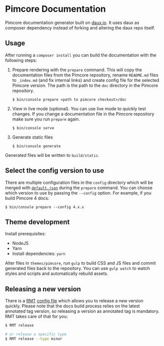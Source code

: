 # Pimcore Documentation

Pimcore documentation generator built on [daux.io](http://daux.io/). It uses daux as composer dependency instead of forking and altering the daux repo itself. 


## Usage

After running a `composer install` you can build the documentation with the following steps:

1. Prepare rendering with the `prepare` command. This will copy the documentation files from the Pimcore repository, rename `README.md` files to `_index.md` (and fix internal links) and create config file for the selected Pimcore version. The path is the path to the `doc` directory in the Pimcore repository. 
   
    ```
    $ bin/console prepare <path to pimcore checkout>/doc
    ```
   
2. View in live mode (optional). You can use live mode to quickly test changes. If you change a documentation file in the Pimcore repository make sure you run `prepare` again.

    ```
    $ bin/console serve
    ```
    
3. Generate static files

    ```
    $ bin/console generate
    ```
    
Generated files will be written to `build/static`.


## Select the config version to use

There are multiple configuration files in the `config` directory which will be merged with [`default.json`](./config/default.json)
during the `prepare` command. You can choose which version to use by passing the `--config` option. For example, if you build Pimcore 4 docs:

```
$ bin/console prepare --config 4.x.x
```


## Theme development

Install prerequisites:

* NodeJS
* Yarn
* Install dependencies: `yarn`

Alter files in `themes/pimcore`, run `gulp` to build CSS and JS files and commit generated files back to the repository. You can use `gulp watch` to watch styles and scripts and automatically rebuild assets.


## Releasing a new version

There is a [RMT](https://github.com/liip/RMT) [config file](./.rmt.yml) which allows you to release a new version quickly.
Please note that the docs build process relies on the latest annotated tag version, so releasing a version as annotated
tag is mandatory. RMT takes care of that for you:

```bash
$ RMT release

# or release a specific type
$ RMT release --type minor
```

